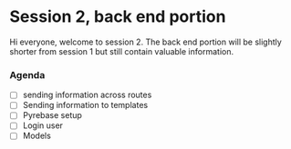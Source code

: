 # Session 2, back end portion
Hi everyone, welcome to session 2. The back end portion will be slightly shorter from session 1 but still contain
valuable information.

### Agenda
* [ ] sending information across routes
* [ ] Sending information to templates
* [ ] Pyrebase setup
* [ ] Login user
* [ ] Models
